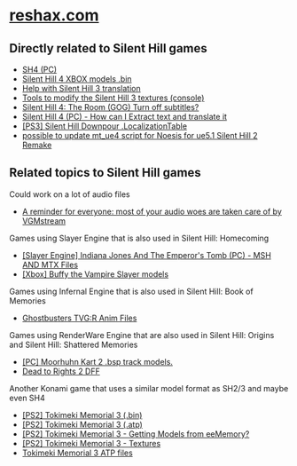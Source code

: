# [reshax.com](https://reshax.com/)
## Directly related to Silent Hill games
* [SH4 (PC)](https://reshax.com/topic/354-sh4-pc/)
* [Silent Hill 4 XBOX models .bin](https://reshax.com/topic/513-silent-hill-4-xbox-models-bin/)
* [Help with Silent Hill 3 translation](https://reshax.com/topic/679-help-with-silent-hill-3-translation/)
* [Tools to modify the Silent Hill 3 textures (console)](https://reshax.com/topic/818-tools-to-modify-the-silent-hill-3-textures-console/)
* [Silent Hill 4: The Room (GOG) Turn off subtitles?](https://reshax.com/topic/843-silent-hill-4-the-room-gog-turn-off-subtitles/)
* [Silent Hill 4 (PC) - How can I Extract text and translate it](https://reshax.com/topic/847-silent-hill-4-pc-how-can-i-extract-text-and-translate-it/)
* [[PS3] Silent Hill Downpour .LocalizationTable](https://reshax.com/topic/862-ps3-silent-hill-downpour-localizationtable/)
* [possible to update mt_ue4 script for Noesis for ue5.1 Silent Hill 2 Remake](https://reshax.com/topic/1159-possible-to-update-mt_ue4-script-for-noesis-for-ue51-silent-hill-2-remake/)

## Related topics to Silent Hill games
Could work on a lot of audio files
* [A reminder for everyone: most of your audio woes are taken care of by VGMstream](https://reshax.com/topic/134-a-reminder-for-everyone-most-of-your-audio-woes-are-taken-care-of-by-vgmstream/)

Games using Slayer Engine that is also used in Silent Hill: Homecoming
* [[Slayer Engine] Indiana Jones And The Emperor's Tomb (PC) - MSH AND MTX Files](https://reshax.com/topic/211-slayer-engine-indiana-jones-and-the-emperors-tomb-pc-msh-and-mtx-files/)
* [[Xbox] Buffy the Vampire Slayer models](https://reshax.com/topic/749-xbox-buffy-the-vampire-slayer-models/)

Games using Infernal Engine that is also used in Silent Hill: Book of Memories
* [Ghostbusters TVG:R Anim Files](https://reshax.com/topic/675-ghostbusters-tvgr-anim-files/)

Games using RenderWare Engine that are also used in Silent Hill: Origins and Silent Hill: Shattered Memories
* [[PC] Moorhuhn Kart 2 .bsp track models.](https://reshax.com/topic/641-pc-moorhuhn-kart-2-bsp-track-models/)
* [Dead to Rights 2 DFF](https://reshax.com/topic/644-dead-to-rights-2-dff/)

Another Konami game that uses a similar model format as SH2/3 and maybe even SH4
* [[PS2] Tokimeki Memorial 3 (.bin)](https://reshax.com/topic/587-ps2-tokimeki-memorial-3-bin/)
* [[PS2] Tokimeki Memorial 3 (.atp)](https://reshax.com/topic/609-ps2-tokimeki-memorial-3-atp/)
* [[PS2] Tokimeki Memorial 3 - Getting Models from eeMemory?](https://reshax.com/topic/666-ps2-tokimeki-memorial-3-getting-models-from-eememory/)
* [[PS2] Tokimeki Memorial 3 - Textures](https://reshax.com/topic/702-ps2-tokimeki-memorial-3-textures/)
* [Tokimeki Memorial 3 ATP files](https://reshax.com/topic/1200-tokimeki-memorial-3-atp-files/)

